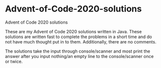 # Advent-of-Code-2020-solutions
Advent of Code 2020 solutions

These are my Advent of Code 2020 solutions written in Java. These solutions are written fast to complete the problems in a short time and do not have much thought put in to them. Additionally, there are no comments.

The solutions take the input through console/scanner and most print the answer after you input nothing/an empty line to the console/scanner once or twice.
